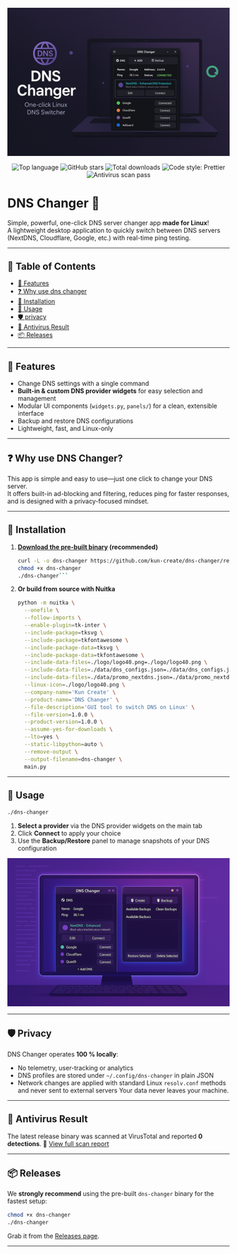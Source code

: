 <p align="center">
  <img src="./assets/photo1.png" alt="DNS Changer Hero"/>
</p>

<p align="center">
  <!-- Project stats -->
  <img src="https://img.shields.io/github/languages/top/kun-create/dns-changer" alt="Top language">
  <img src="https://img.shields.io/github/stars/kun-create/dns-changer?style=social" alt="GitHub stars">
  <img src="https://img.shields.io/github/downloads/kun-create/dns-changer/total.svg" alt="Total downloads">
  <img src="https://img.shields.io/badge/code_style-prettier-ff69b4.svg?style=flat-square" alt="Code style: Prettier">
  <img src="https://img.shields.io/badge/antivirus-PASS-brightgreen" alt="Antivirus scan pass">
</p>

# DNS Changer 🚀

Simple, powerful, one-click DNS server changer app **made for Linux**!  
A lightweight desktop application to quickly switch between DNS servers (NextDNS, Cloudflare, Google, etc.) with real-time ping testing.

---

## 📑 Table of Contents
- [📌 Features](#-features)
- [❓ Why use dns changer](#-why-use-dns-changer)
- [💾 Installation](#-installation)
- [🚀 Usage](#-usage)
- [🛡️ privacy](#-privacy)
- [🦠 Antivirus Result](#-antivirus-result)
- [📦 Releases](#-releases)

---

## 📌 Features
- Change DNS settings with a single command  
- **Built-in & custom DNS provider widgets** for easy selection and management  
- Modular UI components (`widgets.py`, `panels/`) for a clean, extensible interface  
- Backup and restore DNS configurations  
- Lightweight, fast, and Linux-only  

---

## ❓ Why use DNS Changer?
This app is simple and easy to use—just one click to change your DNS server.  
It offers built-in ad-blocking and filtering, reduces ping for faster responses, and is designed with a privacy-focused mindset.

---

## 💾 Installation

1. **[Download the pre-built binary](https://github.com/kun-create/dns-changer/releases/latest/download/dns-changer) (recommended)**  

   ```bash
   curl -L -o dns-changer https://github.com/kun-create/dns-changer/releases/latest/download/dns-changer
   chmod +x dns-changer
   ./dns-changer```

2. **Or build from source with Nuitka**

   ```bash
   python -m nuitka \
     --onefile \
     --follow-imports \
     --enable-plugin=tk-inter \
     --include-package=tksvg \
     --include-package=tkfontawesome \
     --include-package-data=tksvg \
     --include-package-data=tkfontawesome \
     --include-data-files=./logo/logo40.png=./logo/logo40.png \
     --include-data-files=./data/dns_configs.json=./data/dns_configs.json \
     --include-data-files=./data/promo_nextdns.json=./data/promo_nextdns.json \
     --linux-icon=./logo/logo40.png \
     --company-name='Kun Create' \
     --product-name='DNS Changer' \
     --file-description='GUI tool to switch DNS on Linux' \
     --file-version=1.0.0 \
     --product-version=1.0.0 \
     --assume-yes-for-downloads \
     --lto=yes \
     --static-libpython=auto \
     --remove-output \
     --output-filename=dns-changer \
     main.py
   ```

---

## 🚀 Usage

```bash
./dns-changer
```

1. **Select a provider** via the DNS provider widgets on the main tab
2. Click **Connect** to apply your choice
3. Use the **Backup/Restore** panel to manage snapshots of your DNS configuration

<p align="center">
  <img src="./assets/photo2.png" alt="DNS Changer Screenshot"/>
</p>

---

## 🛡️ Privacy

DNS Changer operates **100 % locally**:

* No telemetry, user-tracking or analytics
* DNS profiles are stored under `~/.config/dns-changer` in plain JSON
* Network changes are applied with standard Linux `resolv.conf` methods and never sent to external servers
  Your data never leaves your machine.

---

## 🦠 Antivirus Result

The latest release binary was scanned at VirusTotal and reported **0 detections**.
🔗 [View full scan report](https://www.virustotal.com/gui/file/e60a3d7f19234c2d4ff754a4304fc66aa0da081076562240e08274c10583c9c9)

---

## 📦 Releases

We **strongly recommend** using the pre-built `dns-changer` binary for the fastest setup:

```bash
chmod +x dns-changer
./dns-changer
```

Grab it from the [Releases page](https://github.com/kun-create/dns-changer/releases/latest).

---